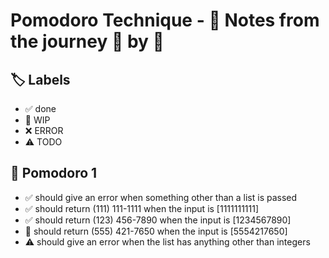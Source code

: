 # Pomodoro Technique - 📝 Notes from the journey 🍅 by 🍅


## 🏷️ Labels

- ✅ done
- 🚧 WIP
- ❌ ERROR
- ⚠ TODO

## 🍅 Pomodoro 1

- ✅ should give an error when something other than a list is passed
- ✅ should return (111) 111-1111 when the input is [1111111111]
- ✅ should return (123) 456-7890 when the input is [1234567890]
- 🚧 should return (555) 421-7650 when the input is [5554217650]
- ⚠ should give an error when the list has anything other than integers
